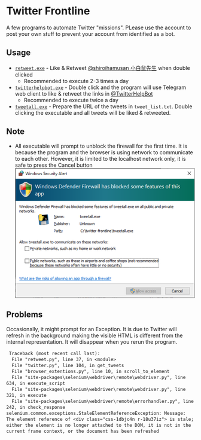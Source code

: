 # Twitter Frontline
A few programs to automate Twitter "missions". PLease use the account to post your own stuff to prevent your account from identified as a bot.

## Usage

* [`retweet.exe`](retweet.md) - Like & Retweet [@shiroihamusan 小白鼠先生](https://twitter.com/shiroihamusan) when double clicked
    * Recommended to execute 2-3 times a day
* [`twitterhelpbot.exe`](twitterhelpbot.md) - Double click and the program will use Telegram web client to like & retweet the links in [@TwitterHelpBot](https://t.me/TwitterHelpBot)
    * Recommended to execute twice a day
* [`tweetall.exe`](tweetall.md) - Prepare the URL of the tweets in `tweet_list.txt`. Double clicking the executable and all tweets will be liked & retweeted.

## Note
* All executable will prompt to unblock the firewall for the first time. It is because the program and the browser is using network to communicate to each other. However, it is limited to the localhost network only, it is safe to press the Cancel button
![](images/firewall.png)

## Problems
Occasionally, it might prompt for an Exception. It is due to Twitter will refresh in the background making the visible HTML is different from the internal representation. It will disappear when you rerun the program.
```
 Traceback (most recent call last):
  File "retweet.py", line 37, in <module>
  File "twitter.py", line 104, in get_tweets
  File "browser_extentions.py", line 10, in scroll_to_element
  File "site-packages\selenium\webdriver\remote\webdriver.py", line 634, in execute_script
  File "site-packages\selenium\webdriver\remote\webdriver.py", line 321, in execute
  File "site-packages\selenium\webdriver\remote\errorhandler.py", line 242, in check_response
selenium.common.exceptions.StaleElementReferenceException: Message: The element reference of <div class="css-1dbjc4n r-18u37iz"> is stale; either the element is no longer attached to the DOM, it is not in the current frame context, or the document has been refreshed
```